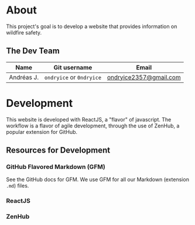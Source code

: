 # About
This project's goal is to develop a website that provides information on wildfire safety.

## The Dev Team
| Name | Git username | Email |
| --- | --- | --- |
| Andréas J. | `ondryice` or `0ndryice` | ondryice2357@gmail.com |

# Development
This website is developed with ReactJS, a "flavor" of javascript.
The workflow is a flavor of agile development, through the use of ZenHub, a popular extension for GitHub.

## Resources for Development

### GitHub Flavored Markdown (GFM)
See the GitHub docs for GFM.
We use GFM for all our Markdown (extension `.md`) files.

### ReactJS

### ZenHub
